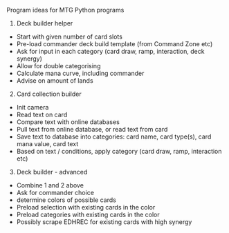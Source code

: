 Program ideas for MTG Python programs

1. Deck builder helper
- Start with given number of card slots
- Pre-load commander deck  build template (from Command Zone etc)
- Ask for input in each category (card draw, ramp, interaction, deck synergy)
- Allow for double categorising
- Calculate mana curve, including commander
- Advise on amount of lands

2. Card collection builder
- Init camera
- Read text on card
- Compare text with online databases
- Pull text from online database, or read text from card
- Save text to database into categories: card name, card type(s), card mana value, card text
- Based on text / conditions, apply category (card draw, ramp, interaction etc)

3. Deck builder - advanced
- Combine 1 and 2 above
- Ask for commander choice
- determine colors of possible cards
- Preload selection with existing cards in the color
- Preload categories with existing cards in the color
- Possibly scrape EDHREC for existing cards with high synergy
